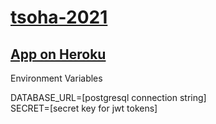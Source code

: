 # [tsoha-2021](https://hy-tsoha.github.io/materiaali/index)

## [App on Heroku](https://tsoha-2021.herokuapp.com/)


Environment Variables

DATABASE_URL=[postgresql connection string]  
SECRET=[secret key for jwt tokens]
